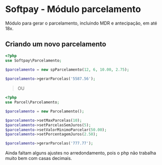 # Softpay - Módulo parcelamento
Módulo para gerar o parcelamento, incluindo MDR e antecipação, em até 18x.

## Criando um novo parcelamento

```php
<?php
use Softpay\Parcelamento;

$parcelamento = new spParcelamento(12, 6, 10.00, 2.75);
        
$parcelamento->gerarParcelas('5587.56');

```
>OU
```php
<?php
use Parcel\Parcelamento;

$parcelamento = new Parcelamento();

$parcelamento->setMaxParcelas(10);
$parcelamento->setParcelasSemJuros(5);
$parcelamento->setValorMinimoParcelar(50.00);
$parcelamento->setPorcentagemJuros(2.50);

$parcelamento->gerarParcelas('777.77');

```
Ainda faltam alguns ajustes no arredondamento, pois o php não trabalha muito bem com casas decimais.
